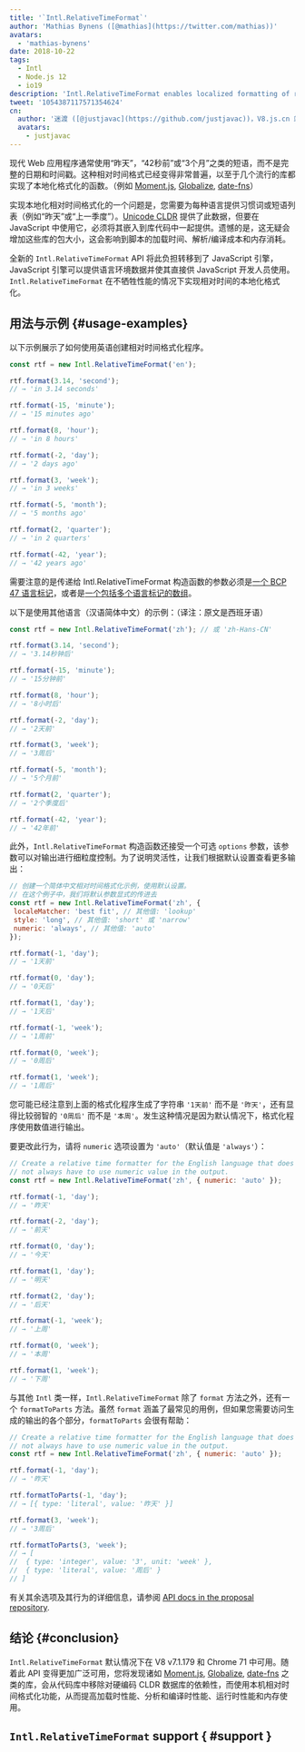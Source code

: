 ```yaml
---
title: '`Intl.RelativeTimeFormat`'
author: 'Mathias Bynens ([@mathias](https://twitter.com/mathias))'
avatars:
  - 'mathias-bynens'
date: 2018-10-22
tags:
  - Intl
  - Node.js 12
  - io19
description: 'Intl.RelativeTimeFormat enables localized formatting of relative times without sacrificing performance.'
tweet: '1054387117571354624'
cn:
  author: '迷渡 ([@justjavac](https://github.com/justjavac))，V8.js.cn 站长'
  avatars:
    - justjavac
---
```

现代 Web 应用程序通常使用“昨天”，“42秒前”或“3个月”之类的短语，而不是完整的日期和时间戳。这种相对时间格式已经变得非常普遍，以至于几个流行的库都实现了本地化格式化的函数。（例如 [Moment.js](https://momentjs.com/), [Globalize](https://github.com/globalizejs/globalize), [date-fns](https://date-fns.org/docs/)）

实现本地化相对时间格式化的一个问题是，您需要为每种语言提供习惯词或短语列表（例如“昨天”或“上一季度”）。[Unicode CLDR](http://cldr.unicode.org/) 提供了此数据，但要在 JavaScript 中使用它，必须将其嵌入到库代码中一起提供。遗憾的是，这无疑会增加这些库的包大小，这会影响到脚本的加载时间、解析/编译成本和内存消耗。

全新的 `Intl.RelativeTimeFormat` API 将此负担转移到了 JavaScript 引擎，JavaScript 引擎可以提供语言环境数据并使其直接供 JavaScript 开发人员使用。 `Intl.RelativeTimeFormat` 在不牺牲性能的情况下实现相对时间的本地化格式化。

## 用法与示例 {#usage-examples}

以下示例展示了如何使用英语创建相对时间格式化程序。

```js
const rtf = new Intl.RelativeTimeFormat('en');

rtf.format(3.14, 'second');
// → 'in 3.14 seconds'

rtf.format(-15, 'minute');
// → '15 minutes ago'

rtf.format(8, 'hour');
// → 'in 8 hours'

rtf.format(-2, 'day');
// → '2 days ago'

rtf.format(3, 'week');
// → 'in 3 weeks'

rtf.format(-5, 'month');
// → '5 months ago'

rtf.format(2, 'quarter');
// → 'in 2 quarters'

rtf.format(-42, 'year');
// → '42 years ago'
```

需要注意的是传递给 Intl.RelativeTimeFormat 构造函数的参数必须是[一个 BCP 47 语言标记](https://tools.ietf.org/html/rfc5646)，或者是[一个包括多个语言标记的数组](https://developer.mozilla.org/en-US/docs/Web/JavaScript/Reference/Global_Objects/Intl#Locale_identification_and_negotiation)。

以下是使用其他语言（汉语简体中文）的示例：（译注：原文是西班牙语）

```js
const rtf = new Intl.RelativeTimeFormat('zh'); // 或 'zh-Hans-CN'

rtf.format(3.14, 'second');
// → '3.14秒钟后'

rtf.format(-15, 'minute');
// → '15分钟前'

rtf.format(8, 'hour');
// → '8小时后'

rtf.format(-2, 'day');
// → '2天前'

rtf.format(3, 'week');
// → '3周后'

rtf.format(-5, 'month');
// → '5个月前'

rtf.format(2, 'quarter');
// → '2个季度后'

rtf.format(-42, 'year');
// → '42年前'
```

此外，`Intl.RelativeTimeFormat` 构造函数还接受一个可选 `options` 参数，该参数可以对输出进行细粒度控制。为了说明灵活性，让我们根据默认设置查看更多输出：

```js
// 创建一个简体中文相对时间格式化示例，使用默认设置。
// 在这个例子中，我们将默认参数显式的传进去
const rtf = new Intl.RelativeTimeFormat('zh', {
 localeMatcher: 'best fit', // 其他值: 'lookup'
 style: 'long', // 其他值: 'short' 或 'narrow'
 numeric: 'always', // 其他值: 'auto'
});

rtf.format(-1, 'day');
// → '1天前'

rtf.format(0, 'day');
// → '0天后'

rtf.format(1, 'day');
// → '1天后'

rtf.format(-1, 'week');
// → '1周前'

rtf.format(0, 'week');
// → '0周后'

rtf.format(1, 'week');
// → '1周后'
```

您可能已经注意到上面的格式化程序生成了字符串 `'1天前'` 而不是 `'昨天'`，还有显得比较弱智的 `'0周后'` 而不是 `'本周'`。发生这种情况是因为默认情况下，格式化程序使用数值进行输出。

要更改此行为，请将 `numeric` 选项设置为 `'auto'`（默认值是 `'always'`）：

```js
// Create a relative time formatter for the English language that does
// not always have to use numeric value in the output.
const rtf = new Intl.RelativeTimeFormat('zh', { numeric: 'auto' });

rtf.format(-1, 'day');
// → '昨天'

rtf.format(-2, 'day');
// → '前天'

rtf.format(0, 'day');
// → '今天'

rtf.format(1, 'day');
// → '明天'

rtf.format(2, 'day');
// → '后天'

rtf.format(-1, 'week');
// → '上周'

rtf.format(0, 'week');
// → '本周'

rtf.format(1, 'week');
// → '下周'
```

与其他 `Intl` 类一样，`Intl.RelativeTimeFormat` 除了 `format` 方法之外，还有一个 `formatToParts` 方法。虽然 `format` 涵盖了最常见的用例，但如果您需要访问生成的输出的各个部分，`formatToParts` 会很有帮助：

```js
// Create a relative time formatter for the English language that does
// not always have to use numeric value in the output.
const rtf = new Intl.RelativeTimeFormat('zh', { numeric: 'auto' });

rtf.format(-1, 'day');
// → '昨天'

rtf.formatToParts(-1, 'day');
// → [{ type: 'literal', value: '昨天' }]

rtf.format(3, 'week');
// → '3周后'

rtf.formatToParts(3, 'week');
// → [
//  { type: 'integer', value: '3', unit: 'week' },
//  { type: 'literal', value: '周后' }
// ]
```

有关其余选项及其行为的详细信息，请参阅 [API docs in the proposal repository](https://github.com/tc39/proposal-intl-relative-time#api).

## 结论 {#conclusion}

`Intl.RelativeTimeFormat` 默认情况下在 V8 v7.1.179 和 Chrome 71 中可用。随着此 API 变得更加广泛可用，您将发现诸如 [Moment.js](https://momentjs.com/), [Globalize](https://github.com/globalizejs/globalize), [date-fns](https://date-fns.org/docs/) 之类的库，会从代码库中移除对硬编码 CLDR 数据库的依赖性，而使用本机相对时间格式化功能，从而提高加载时性能、分析和编译时性能、运行时性能和内存使用。

## `Intl.RelativeTimeFormat` support { #support }

<feature-support chrome="71 /blog/v8-release-71#javascript-language-features"
                 firefox="65"
                 safari="14"
                 nodejs="12 https://twitter.com/mathias/status/1120700101637353473"
                 babel="no"></feature-support>
